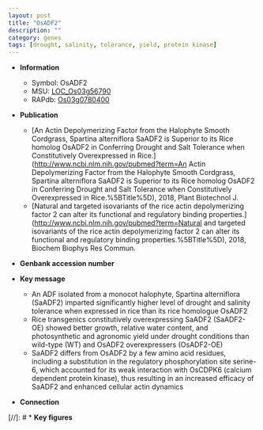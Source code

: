 ```yaml
---
layout: post
title: "OsADF2"
description: ""
category: genes
tags: [drought, salinity, tolerance, yield, protein kinase]
---
```


* **Information**  
    + Symbol: OsADF2  
    + MSU: [LOC_Os03g56790](http://rice.uga.edu/cgi-bin/ORF_infopage.cgi?orf=LOC_Os03g56790)  
    + RAPdb: [Os03g0780400](http://rapdb.dna.affrc.go.jp/viewer/gbrowse_details/irgsp1?name=Os03g0780400)  

* **Publication**  
    + [An Actin Depolymerizing Factor from the Halophyte Smooth Cordgrass, Spartina alterniflora SaADF2 is Superior to its Rice homolog OsADF2 in Conferring Drought and Salt Tolerance when Constitutively Overexpressed in Rice.](http://www.ncbi.nlm.nih.gov/pubmed?term=An Actin Depolymerizing Factor from the Halophyte Smooth Cordgrass, Spartina alterniflora SaADF2 is Superior to its Rice homolog OsADF2 in Conferring Drought and Salt Tolerance when Constitutively Overexpressed in Rice.%5BTitle%5D), 2018, Plant Biotechnol J.
    + [Natural and targeted isovariants of the rice actin depolymerizing factor 2 can alter its functional and regulatory binding properties.](http://www.ncbi.nlm.nih.gov/pubmed?term=Natural and targeted isovariants of the rice actin depolymerizing factor 2 can alter its functional and regulatory binding properties.%5BTitle%5D), 2018, Biochem Biophys Res Commun.

* **Genbank accession number**  

* **Key message**  
    + An ADF isolated from a monocot halophyte, Spartina alterniflora (SaADF2) imparted significantly higher level of drought and salinity tolerance when expressed in rice than its rice homologue OsADF2
    + Rice transgenics constitutively overexpressing SaADF2 (SaADF2-OE) showed better growth, relative water content, and photosynthetic and agronomic yield under drought conditions than wild-type (WT) and OsADF2 overexpressers (OsADF2-OE)
    + SaADF2 differs from OsADF2 by a few amino acid residues, including a substitution in the regulatory phosphorylation site serine-6, which accounted for its weak interaction with OsCDPK6 (calcium dependent protein kinase), thus resulting in an increased efficacy of SaADF2 and enhanced cellular actin dynamics

* **Connection**  

[//]: # * **Key figures**  


